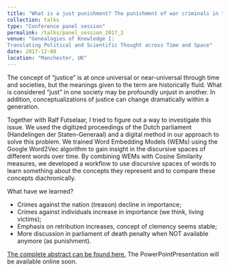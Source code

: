 ```yaml
---
title: "What is a just punishment? The punishment of war criminals in the Netherlands, 1945-1975"
collection: talks
type: "Conference panel session"
permalink: /talks/panel_session_2017_2
venue: "Genealogies of Knowledge I:
Translating Political and Scientific Thought across Time and Space"
date: 2017-12-08
location: "Manchester, UK"
---
```


The concept of “justice” is at once universal or near-universal through time and societies, but the meanings given to the term are historically fluid. What is considered “just” in one society may be profoundly unjust in another. In addition, conceptualizations of justice can change dramatically within a generation.

Together with Ralf Futselaar, I tried to figure out a way to investigate this issue. We used the digitized proceedings of the Dutch parliament (Handelingen der Staten-Generaal) and a digital method in our approach to solve this problem. We trained Word Embedding Models (WEMs) using the Google Word2Vec algorithm to gain insight in the discursive spaces of different words over time. By combining WEMs with Cosine Similarity measures, we developed a workflow to use discursive spaces of words to learn something about the concepts they represent and to compare these concepts diachronically.

What have we learned?
- Crimes against the nation (treason) decline in importance;
- Crimes against individuals increase in importance (we think, living victims);
- Emphasis on retribution increases, concept of clemency seems stable;
- More discussion in parliament of death penalty when NOT available anymore (as punishment).

[The complete abstract can be found here.](http://genealogiesofknowledge.net/gok2017conference/abstracts/#individual)
The PowerPointPresentation will be available online soon.
